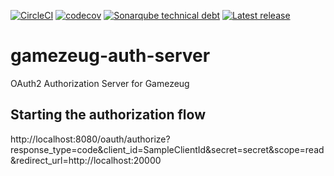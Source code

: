 [![CircleCI](https://img.shields.io/circleci/project/github/ArtunSubasi/gamezeug-auth-server.svg)](https://circleci.com/gh/ArtunSubasi/gamezeug-auth-server)
[![codecov](https://codecov.io/gh/ArtunSubasi/gamezeug-auth-server/branch/master/graph/badge.svg)](https://codecov.io/gh/ArtunSubasi/gamezeug-auth-server)
[![Sonarqube technical debt](https://sonarcloud.io/api/project_badges/measure?project=ArtunSubasi_gamezeug-auth-server&metric=sqale_index)](https://sonarcloud.io/dashboard?id=ArtunSubasi_gamezeug-auth-server)
[![Latest release](https://img.shields.io/github/release/ArtunSubasi/gamezeug-auth-server/all.svg)](https://github.com/ArtunSubasi/gamezeug-auth-server/releases/latest)

# gamezeug-auth-server
OAuth2 Authorization Server for Gamezeug

## Starting the authorization flow
http://localhost:8080/oauth/authorize?response_type=code&client_id=SampleClientId&secret=secret&scope=read&redirect_url=http://localhost:20000



